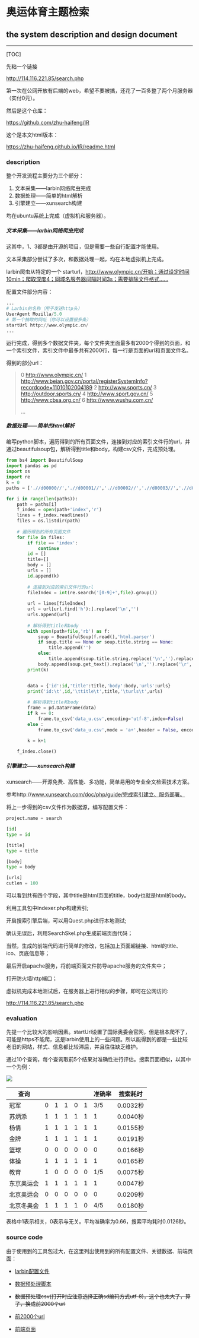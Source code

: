 
# 奥运体育主题检索

## the system description and design document

------

[TOC]

先粘一个链接

http://114.116.221.85/search.php

第一次在公网开放有后端的web，希望不要被搞，还花了一百多整了两个月服务器（实付0元）。

然后是这个仓库：

https://github.com/zhu-haifeng/IR

这个是本文html版本：

https://zhu-haifeng.github.io/IR/readme.html

### description

整个开发流程主要分为三个部分：

1. 文本采集——larbin网络爬虫完成
2. 数据处理——简单的html解析
3. 引擎建立——xunsearch构建

均在ubuntu系统上完成（虚拟机和服务器）。

##### 文本采集——larbin网络爬虫完成

这其中，1、3都是由开源的项目，但是需要一些自行配置才能使用。

文本采集部分尝试了多次，和数据处理一起，均在本地虚拟机上完成。

larbin爬虫从特定的一个	starturl，http://www.olympic.cn/开始；通过设定时间10min；爬取深度4；同域名服务器间隔时间3s；需要排除文件格式……

配置文件部分内容：

```python
...
# Larbin的名称（用于发送http头）
UserAgent Mozilla/5.0
# 第一个抽取的网址（你可以设置很多条）
startUrl http://www.olympic.cn/
...
```

运行完成，得到多个数据文件夹，每个文件夹里面最多有2000个得到的页面，和一个索引文件，索引文件中最多共有2000行，每一行是页面的url和页面文件名。

得到的部分url：

>    0 http://www.olympic.cn/
>    1 http://www.beian.gov.cn/portal/registerSystemInfo?recordcode=11010102004189
>    2 http://www.sports.cn/
>    3 http://outdoor.sports.cn/
>    4 http://www.sport.gov.cn/
>    5 http://www.cbsa.org.cn/
>    6 http://www.wushu.com.cn/
>
> ...

##### 数据处理——简单的html解析

编写python脚本，遍历得到的所有页面文件，连接到对应的索引文件行的url，并通过beautifulsoup包，解析得到title和body，构建csv文件，完成预处理。

```python
from bs4 import BeautifulSoup   
import pandas as pd   
import os   
import re 
k = 0
paths = ['.//d00000//','.//d00001//','.//d00002//','.//d00003//','.//d00004//','.//d00005//','.//d00006//','.//d00007//','.//d00008//','.//d00009//','.//d00010//','.//d00011//','.//d00012//','.//d00013//','.//d00014//','.//d00015//','.//d00016//','.//d00017//','.//d00018//','.//d00019//','.//d00020//']

for i in range(len(paths)):
	path = paths[i]   
    f_index = open(path+'index','r')
    lines = f_index.readlines()
    files = os.listdir(path)
    
    # 遍历得到的所有页面文件
    for file in files:
        if file == 'index':
            continue
        id = []
        title=[]
        body = []
        urls = []
        id.append(k)
        
        # 连接到对应的索引文件行的url
        fileIndex = int(re.search('[0-9]+',file).group())
  
        url = lines[fileIndex]
        url = url[url.find('h'):].replace('\n','')
        urls.append(url)
        
		# 解析得到title和body
        with open(path+file,'rb') as f:
            soup = BeautifulSoup(f.read(),'html.parser')
            if soup.title == None or soup.title.string == None:
                title.append('')
            else:
                title.append(soup.title.string.replace('\n','').replace('\r',''))
            body.append(soup.get_text().replace('\n','').replace('\r',''))
        print(k)


        data = {'id':id,'title':title,'body':body,'urls':urls}
        print('id:\t',id,'\ttitle\t',title,'\turls\t',urls)
        
		# 解析得到title和body
        frame = pd.DataFrame(data)
        if k == 0:
            frame.to_csv('data_u.csv',encoding='utf-8',index=False)
        else :
            frame.to_csv('data_u.csv',mode = 'a+',header = False, encoding='utf-8',index=False)
    
        k = k+1

    f_index.close()
```



##### 引擎建立——xunsearch构建

xunsearch——开源免费、高性能、多功能，简单易用的专业全文检索技术方案。

参考http://www.xunsearch.com/doc/php/guide/完成索引建立、服务部署。

将上一步得到的csv文件作为数据源，编写配置文件：

```python
project.name = search

[id]
type = id

[title]
type = title

[body]
type = body

[urls]
cutlen = 100

```

可以看到共有四个字段，其中title是html页面的title，body也就是html的body。

利用工具包中Indexer.php构建索引;

开启搜索引擎后端，可以用Quest.php进行本地测试;

确认无误后，利用SearchSkel.php生成前端页面代码；

当然，生成的前端代码进行简单的修改，包括加上页面超链接、html的title、ico、页底信息等；

最后开启apache服务，将前端页面文件防导apache服务的文件夹中；

打开防火墙http端口；

虚拟机完成本地测试后，在服务器上进行相似的步骤，即可在公网访问:

http://114.116.221.85/search.php

### evaluation

先提一个比较大的影响因素。startUrl设置了国际奥委会官网，但是根本爬不了，可能是https不能爬，这是larbin使用上的一些问题。所以能得到的都是一些比较老旧的网站，样式、信息都比较滞后，并且往往缺乏维护。

通过10个查询，每个查询取前5个结果对准确性进行评估。搜索页面相似，以其中一个为例：

![](img\image-20210808172653469.png)

|查询||||||准确率|搜索耗时|
|----|--|--|--|--|--|--|--|
|冠军|0|1|1|0|1|3/5|0.0032秒|
|苏炳添|1|1|1|1|1|1| 0.0040秒 |
|杨倩|1|1|1|1|1|1|0.0155秒|
|金牌|1|1|1|1|1|1|0.0191秒|
|篮球|0|0|0|0|0|0|0.0166秒|
|体操|1|1|1|1|1|1|0.0165秒|
|教育|1|0|0|0|0|1/5| 0.0075秒 |
|东京奥运会|1|1|1|1|1|1|0.0047秒|
|北京奥运会|0|0|0|0|0|0|0.0209秒|
|北京冬奥会|1|1|1|1|0|4/5|0.0180秒|

表格中1表示相关，0表示与无关。平均准确率为0.66，搜索平均耗时0.0126秒。

### source code

由于使用到的工具包过大，在这里列出使用到的所有配置文件、关键数据、前端页面：

- [larbin配置文件](larbin-cn.conf)

- [数据预处理脚本](parser.py)

- ~~数据预处理csv(打开时应注意选择正确sd编码方式utf-8)，这个也太大了，算了，换成前2000个url~~

- [前2000个url](index)

- [前端页面](frontend/html/search.tpl)

  
